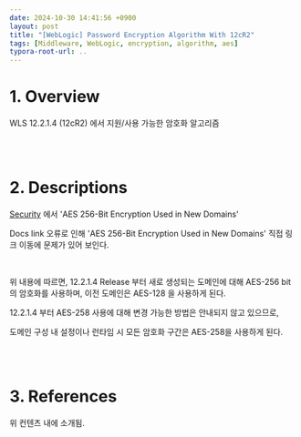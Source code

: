 ```yaml
---
date: 2024-10-30 14:41:56 +0900
layout: post
title: "[WebLogic] Password Encryption Algorithm With 12cR2"
tags: [Middleware, WebLogic, encryption, algorithm, aes]
typora-root-url: ..
---
```


# 1. Overview
WLS 12.2.1.4 (12cR2) 에서 지원/사용 가능한 암호화 알고리즘


<br><br>


# 2. Descriptions
[Security](https://docs.oracle.com/en/middleware/fusion-middleware/weblogic-server/12.2.1.4/notes/whatsnew.html#GUID-15E21252-21B2-4883-8E62-F6F30BF7576D) 에서 'AES 256-Bit Encryption Used in New Domains'

Docs link 오류로 인해 'AES 256-Bit Encryption Used in New Domains' 직접 링크 이동에 문제가 있어 보인다.

<br>

위 내용에 따르면, 12.2.1.4 Release 부터 새로 생성되는 도메인에 대해 AES-256 bit의 암호화를 사용하며, 이전 도메인은 AES-128 을 사용하게 된다.

12.2.1.4 부터 AES-258 사용에 대해 변경 가능한 방법은 안내되지 않고 있으므로,

도메인 구성 내 설정이나 런타임 시 모든 암호화 구간은 AES-258을 사용하게 된다.


<br><br>


# 3. References
위 컨텐츠 내에 소개됨.
